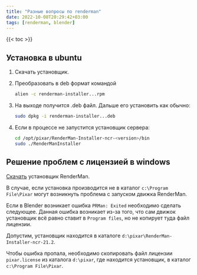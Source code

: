 ```yaml
---
title: "Разные вопросы по renderman"
date: 2022-10-08T20:29:42+03:00
tags: [renderman, blender]
---
```


{{< toc >}}

## Установка в ubuntu

1. Скачать установщик.
1. Преобразовать в deb формат командой

    ```bash
    alien -c renderman-installer...rpm
    ```

1. На выходе получится .deb файл. Дальше его установить как обычно:

    ```bash
    sudo dpkg -i renderman-installer...deb
    ```

1. Если в процессе не запустится установщик сервера:

    ```bash
    cd /opt/pixar/RenderMan-Installer-ncr-<version>/bin
    sudo ./RenderManInstaller
    ```

## Решение проблем с лицензией в windows

[Скачать](https://renderman.pixar.com/forum/ncrdownload.php) установщик RenderMan.

В случае, если установка производится не в каталог `c:\Program File\Pixar` могут возникнуть проблема с запуском движка RenderMan.

Если в Blender возникает ошибка `PRMan: Exited` необходимо сделать следующее. Данная ошибка возникает из-за того, что сам движок установщик всё равно ставит в `Program files`, но не копирует туда файл лицензии.

Допустим, установщик находится в каталоге `d:\pixar\RenderMan-Installer-ncr-21.2`.

Чтобы ошибка пропала, необходимо скопировать файл лицензии `pixar.license` из каталога `d:\pixar`, где находится установщик, в каталог `c:\Program File\Pixar`.
